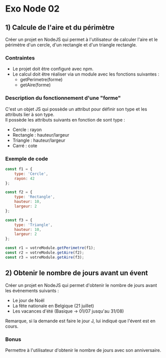 # Exo Node 02

## 1) Calcule de l'aire et du périmètre
Créer un projet en NodeJS qui permet à l'utilisateur de calculer l'aire et le périmètre d'un cercle, d'un rectangle et d'un triangle rectangle.

### Contraintes
- Le projet doit être configuré avec npm.
- Le calcul doit être réaliser via un module avec les fonctions suivantes : 
   - getPerimetre(forme)
   - getAire(forme)

### Description du fonctionnement d'une "forme"
C'est un objet JS qui possède un attribut pour définir son type et les attributs lier à son type.  
Il possède les attributs suivants en fonction de sont type :  
 - Cercle : rayon
 - Rectangle : hauteur/largeur
 - Triangle : hauteur/largeur
 - Carré : cote

### Exemple de code
```js
const f1 = {
    type: 'Cercle',
    rayon: 42
};

const f2 = {
    type: 'Rectangle',
    hauteur: 10,
    largeur: 2
};

const f3 = {
    type: 'Triangle',
    hauteur: 10,
    largeur: 2
};

const r1 = votreModule.getPerimetre(f1);
const r2 = votreModule.getAire(f2);
const r3 = votreModule.getAire(f3);
```

## 2) Obtenir le nombre de jours avant un évent
Créer un projet en NodeJS qui permet d'obtenir le nombre de jours avant les événements suivants : 
- Le jour de Noël
- La fête nationale en Belgique (21 juillet)
- Les vacances d'été (Basique -> 01/07 jusqu'au 31/08)

Remarque, si la demande est faire le jour J, lui indiqué que l'évent est en cours.

### Bonus
Permettre à l'utilisateur d'obtenir le nombre de jours avec son anniversaire.
